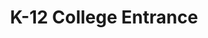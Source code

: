 ---
title: K-12 College Entrance

components:
- component_name: hero
  supertitle: College Entrance
  title: Begin your path to college.
  description: The ACT and SAT test hundreds of concepts and standards. We’ve created questions for each one. Practice with confidence, knowing that Albert offers comprehensive test-preparation.
  img_src: "assets/img/hero/k-12-college-entrance-hero.svg"
---